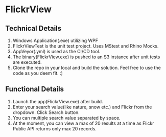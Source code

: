 # FlickrView

## Technical Details
1. Windows Application(.exe) utilizing WPF
2. FlickrViewTest is the unit test project. Uses MStest and Rhino Mocks.
3. AppVeyor(.yml) is used as the CI/CD tool.
4. The binary(FlickrView.exe) is pushed to an S3 instance after unit tests are executed.
5. Clone the repo in your local and build the solution. Feel free to use the code as you deem fit. :)

## Functional Details
1. Launch the app(FlickrView.exe) after build.
2. Enter your search value(like nature, snow etc.) and Flickr from the dropdown. Click Search button.
3. You can multiple search value separated by space.
4. At the moment, you can view a max of 20 results at a time as Flickr Public API returns only max 20 records.


